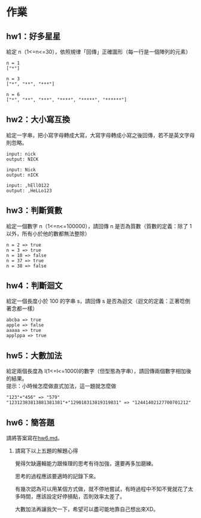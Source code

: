 # 作業

## hw1：好多星星  
給定 n（1<=n<=30），依照規律「回傳」正確圖形（每一行是一個陣列的元素）

```
n = 1
["*"]

n = 3
["*", "**", "***"]

n = 6
["*", "**", "***", "****", "*****", "******"]
```

## hw2：大小寫互換
給定一字串，把小寫字母轉成大寫，大寫字母轉成小寫之後回傳，若不是英文字母則忽略。

```
input: nick
output: NICK

input: Nick
output: nICK

input: ,hEllO122
output: ,HeLLo123
```

## hw3：判斷質數
給定一個數字 n（1<=n<=100000），請回傳 n 是否為質數（質數的定義：除了 1 以外，所有小於他的數都無法整除）

```
n = 2 => true
n = 3 => true
n = 10 => false
n = 37 => true
n = 38 => false
```

## hw4：判斷迴文
給定一個長度小於 100 的字串 s，請回傳 s 是否為迴文（迴文的定義：正著唸倒著念都一樣）

```
abcba => true
apple => false
aaaaa => true
applppa => true
```

## hw5：大數加法
給定兩個長度為 l(1<=l<=1000)的數字（但型態為字串），請回傳兩個數字相加後的結果。  
提示：小時候怎麼做直式加法，這一題就怎麼做

```
"123"+"456" => "579"
"12312383813881381381"+"129018313819319831" => "12441402127700701212"
```

## hw6：簡答題
請將答案寫在[hw6.md](hw6.md)。

1. 請寫下以上五題的解題心得

    覺得欠缺邏輯能力跟條理的思考有待加強，還要再多加磨練。

    思考的過程應該要適時的記錄下來。
    
    有幾次認為可以用某個方式做，就不停地嘗試，有時過程中不知不覺就花了太多時間，應該設定好停損點，否則效率太差了。

    大數加法再讓我欠一下，希望可以盡可能地靠自己想出來XD。